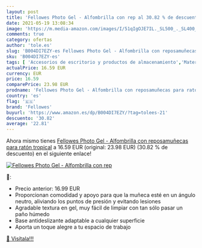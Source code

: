 ```yaml
---
layout: post
title: 'Fellowes Photo Gel - Alfombrilla con rep al 30.82 % de descuento'
date: 2021-05-19 13:08:34
image: 'https://m.media-amazon.com/images/I/51qIgOJE7IL._SL500_._SL400_.jpg'
comments: true
category: ofertas
author: 'tole.es'
slug: 'B004DI7EZY-es Fellowes Photo Gel - Alfombrilla con reposamuñecas para...'
sku: 'B004DI7EZY-es'
tags: [ 'Accesorios de escritorio y productos de almacenamiento','Material de oficina','Oficina y papelería','Reposamuñecas para ordenador','fellowes','ratón', ]
actualPrice: 16.59 EUR
currency: EUR
price: 16.59
comparePrice: 23.98 EUR
prodname: 'Fellowes Photo Gel - Alfombrilla con reposamuñecas para ratón  tropical'
country: 'es'
flag: '🇪🇸'
brand: 'Fellowes'
buyurl: 'https://www.amazon.es/dp/B004DI7EZY/?tag=tolees-21'
descuento: '30.82'
average: '22.81'
---
```


Ahora mismo tienes [Fellowes Photo Gel - Alfombrilla con reposamuñecas para ratón  tropical](https://www.amazon.es/dp/B004DI7EZY/?tag=tolees-21) a 16.59 EUR (original: 23.98 EUR) (30.82 %  de descuento) en el siguiente enlace!

[![Fellowes Photo Gel - Alfombrilla con rep](https://m.media-amazon.com/images/I/51qIgOJE7IL._SL500_._SL400_.jpg)](https://www.amazon.es/dp/B004DI7EZY/?tag=tolees-21)

🔎:

- Precio anterior: 16.99 EUR
- Proporcionan comodidad y apoyo para que la muñeca esté en un ángulo neutro, aliviando los puntos de presión y evitando lesiones
- Agradable textura en gel, muy fácil de limpiar con tan sólo pasar un paño húmedo
- Base antideslizante adaptable a cualquier superficie
- Aporta un toque alegre a tu espacio de trabajo

[🛒 Visítala!!!](https://www.amazon.es/dp/B004DI7EZY/?tag=tolees-21)
